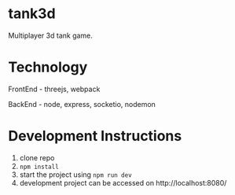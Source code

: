 # tank3d

Multiplayer 3d tank game.

<h1> Technology </h1>
FrontEnd - threejs, webpack

BackEnd - node, express, socketio, nodemon

<h1> Development Instructions </h1>

1. clone repo
2. ```npm install```
3. start the project using ```npm run dev```
4. development project can be accessed on http://localhost:8080/
